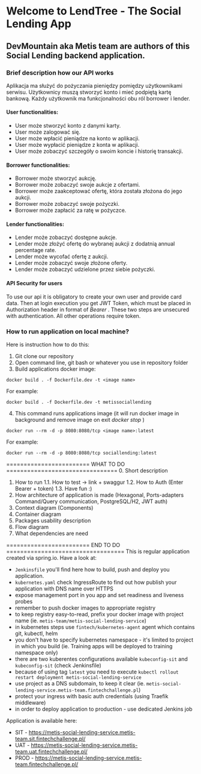# Welcome to LendTree - The Social Lending App
## DevMountain aka Metis team are authors of this Social Lending backend application.

### Brief description how our API works
Aplikacja ma służyć do pożyczania pieniędzy pomiędzy użytkownikami serwisu.
Użytkownicy muszą stworzyć konto i mieć podpiętą kartę bankową. Każdy użytkownik ma
funkcjonalności obu ról borrower i lender.

#### User functionalities:
* User może stworzyć konto z danymi karty.
* User może zalogować się.
* User może wpłacić pieniądze na konto w aplikacji.
* User może wypłacić pieniądze z konta w aplikacji.
* User może zobaczyć szczegóły o swoim koncie i historię transakcji.

#### Borrower functionalities:
* Borrower może stworzyć aukcję.
* Borrower może zobaczyć swoje aukcje z ofertami.
* Borrower może zaakceptować ofertę, która została złożona do jego aukcji.
* Borrower może zobaczyć swoje pożyczki.
* Borrower może zapłacić za ratę w pożyczce.

#### Lender functionalities:
* Lender może zobaczyć dostępne aukcje.
* Lender może złożyć ofertę do wybranej aukcji z dodatnią annual percentage rate.
* Lender może wycofać ofertę z aukcji.
* Lender może zobaczyć swoje złożone oferty.
* Lender może zobaczyć udzielone przez siebie pożyczki.

#### API Security for users
To use our api it is obligatory to create your own user and provide card data.
Then at login execution you get JWT Token, which must be placed in Authorization
header in format of *Bearer <JWT Token>*.
These two steps are unsecured with authentication. All other operations require token.

### How to run application on local machine?
Here is instruction how to do this:
1. Git clone our repository
2. Open command line, git bash or whatever you use in repository folder
3. Build applications docker image:
```
docker build . -f Dockerfile.dev -t <image name>
```
For example:
```
docker build . -f Dockerfile.dev -t metissociallending
```
4. This command runs applications image (it will run docker image in background and remove image on exit *docker stop <container ID>*)
```
docker run --rm -d -p 8080:8080/tcp <image name>:latest
```
For example:
```
docker run --rm -d -p 8080:8080/tcp sociallending:latest
```

 ======================== WHAT TO DO ================================
 0. Short description
 1. How to run
 1.1. How to test -> link + swaggur
 1.2. How to Auth (Enter Bearer + token)
 1.3. Have fun :)
 2. How architecture of application is made (Hexagonal, Ports-adapters Command/Query communication, PostgreSQL/H2, JWT auth)
 3. Context diagram (Components)
 4. Container diagram <Optional>
 5. Packages usability description
 6. Flow diagram
 7. What dependencies are need

======================== END TO DO ==================================
This is regular application created via spring.io. Have a look at:
* `Jenkinsfile` you'll find here how to build, push and deploy you application.
* `kubernetes.yaml` check IngressRoute to find out how publish your application with DNS name over HTTPS
* expose management port in you app and set readiness and liveness probes
* remember to push docker images to appropriate registry
* to keep registry easy-to-read, prefix your docker image with project name (ie. `metis-team/metis-social-lending-service`)
* in kubernetes steps use `fintech/kubernetes-agent` agent which contains git, kubectl, helm
* you don't have to specify kubernetes namespace - it's limited to project in which you build (ie. Training apps will be deployed to training namespace only)
* there are two kuberentes configurations available `kubeconfig-sit` and `kubeconfig-sit` (check Jenkinsfile)
* because of using tag `latest` you need to execute `kubectl rollout restart deployment metis-social-lending-service`
* use project as a DNS subdomain, to keep it clear (ie. `metis-social-lending-service.metis-team.fintechchallenge.pl`)
* protect your ingress with basic auth credentials (using Traefik middleware)
* in order to deploy application to production - use dedicated Jenkins job

Application is available here:
* SIT - https://metis-social-lending-service.metis-team.sit.fintechchallenge.pl/
* UAT - https://metis-social-lending-service.metis-team.uat.fintechchallenge.pl/
* PROD - https://metis-social-lending-service.metis-team.fintechchallenge.pl/
